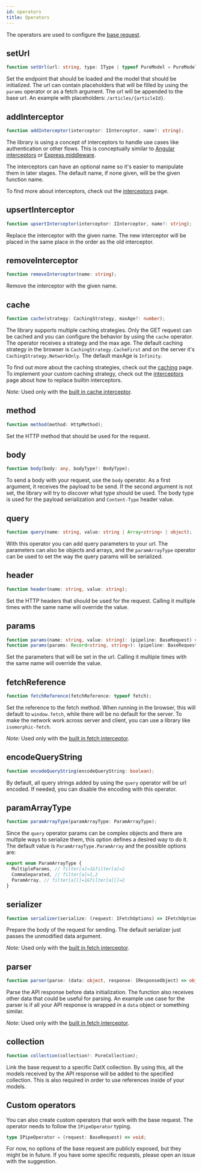 ```yaml
---
id: operators
title: Operators
---
```


The operators are used to configure the [base request](./base-request).

## setUrl

```typescript
function setUrl(url: string, type: IType | typeof PureModel = PureModel);
```

Set the endpoint that should be loaded and the model that should be initialized. The url can contain placeholders that will be filled by using the `params` operator or as a fetch argument.
The url will be appended to the base url. An example with placeholders: `/articles/{articleId}`.

## addInterceptor

```typescript
function addInterceptor(interceptor: IInterceptor, name?: string);
```

The library is using a concept of interceptors to handle use cases like authentication or other flows. This is conceptually similar to [Angular interceptors](https://angular.io/api/common/http/HttpInterceptor) or [Express middleware](https://expressjs.com/en/guide/using-middleware.html).

The interceptors can have an optional name so it's easier to manipulate them in later stages. The default name, if none given, will be the given function name.

To find more about interceptors, check out the [interceptors](./interceptors) page.

## upsertInterceptor

```typescript
function upsertInterceptor(interceptor: IInterceptor, name?: string);
```

Replace the interceptor with the given name. The new interceptor will be placed in the same place in the order as the old interceptor.

## removeInterceptor

```typescript
function removeInterceptor(name: string);
```

Remove the interceptor with the given name.

## cache

```typescript
function cache(strategy: CachingStrategy, maxAge?: number);
```

The library supports multiple caching strategies. Only the GET request can be cached and you can configure the behavior by using the `cache` operator. The operator receives a strategy and the max age.
The default caching strategy in the browser is `CachingStrategy.CacheFirst` and on the server it's `CachingStrategy.NetworkOnly`. The default maxAge is `Infinity`.

To find out more about the caching strategies, check out the [caching](./caching) page. To implement your custom caching strategy, check out the [interceptors](./interceptors) page about how to replace builtin interceptors.

_Note:_ Used only with the [built in cache interceptor](./interceptors#cache).

## method

```typescript
function method(method: HttpMethod);
```

Set the HTTP method that should be used for the request.

## body

```typescript
function body(body: any, bodyType?: BodyType);
```

To send a body with your request, use the `body` operator. As a first argument, it receives the payload to be send. If the second argument is not set, the library will try to discover what type should be used. The body type is used for the payload serialization and `Content-Type` header value.

## query

```typescript
function query(name: string, value: string | Array<string> | object);
```

With this operator you can add query parameters to your url. The parameters can also be objects and arrays, and the `paramArrayType` operator can be used to set the way the query params will be serialized.

## header

```typescript
function header(name: string, value: string);
```

Set the HTTP headers that should be used for the request. Calling it multiple times with the same name will override the value.

## params

```typescript
function params(name: string, value: string): (pipeline: BaseRequest) => void;
function params(params: Record<string, string>): (pipeline: BaseRequest) => void;
```

Set the parameters that will be set in the url. Calling it multiple times with the same name will override the value.

## fetchReference

```typescript
function fetchReference(fetchReference: typeof fetch);
```

Set the reference to the fetch method. When running in the browser, this will default to `window.fetch`, while there will be no default for the server. To make the network work across server and client, you can use a library like `isomorphic-fetch`.

_Note:_ Used only with the [built in fetch interceptor](./interceptors#fetch).

## encodeQueryString

```typescript
function encodeQueryString(encodeQueryString: boolean);
```

By default, all query strings added by using the `query` operator will be url encoded. If needed, you can disable the encoding with this operator.

## paramArrayType

```typescript
function paramArrayType(paramArrayType: ParamArrayType);
```

Since the `query` operator params can be complex objects and there are multiple ways to serialize them, this option defines a desired way to do it. The default value is `ParamArrayType.ParamArray` and the possible options are:

```typescript
export enum ParamArrayType {
  MultipleParams, // filter[a]=1&filter[a]=2
  CommaSeparated, // filter[a]=1,2
  ParamArray, // filter[a][]=1&filter[a][]=2
}
```

## serializer

```typescript
function serializer(serialize: (request: IFetchOptions) => IFetchOptions);
```

Prepare the body of the request for sending. The default serializer just passes the unmodified data argument.

_Note:_ Used only with the [built in fetch interceptor](./interceptors#fetch).

## parser

```typescript
function parser(parse: (data: object, response: IResponseObject) => object);
```

Parse the API response before data initialization. The function also receives other data that could be useful for parsing. An example use case for the parser is if all your API response is wrapped in a `data` object or something similar.

_Note:_ Used only with the [built in fetch interceptor](./interceptors#fetch).

## collection

```typescript
function collection(collection?: PureCollection);
```

Link the base request to a specific DatX collection. By using this, all the models received by the API response will be added to the specified collection. This is also required in order to use references inside of your models.

## Custom operators

You can also create custom operators that work with the base request. The operator needs to follow the `IPipeOperator` typing.

```typescript
type IPipeOperator = (request: BaseRequest) => void;
```

For now, no options of the base request are publicly exposed, but they might be in future. If you have some specific requests, please open an issue with the suggestion.
